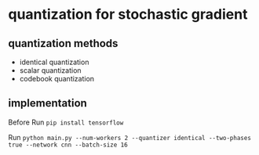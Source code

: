 #  quantization for stochastic gradient
## quantization methods
* identical quantization
* scalar quantization
* codebook quantization
## implementation 
Before Run
    `pip install tensorflow`

Run
    `python main.py --num-workers 2 --quantizer identical --two-phases true --network cnn --batch-size 16`
